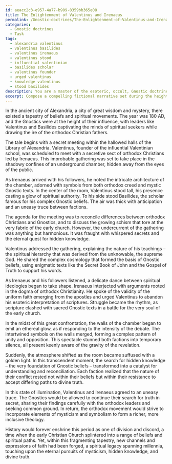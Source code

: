 ```yaml
---
id: aeacc2c3-e957-4a77-b909-8359bb365e08
title: The Enlightenment of Valentinus and Irenaeus
permalink: /Gnostic-doctrines/The-Enlightenment-of-Valentinus-and-Irenaeus/
categories:
  - Gnostic doctrines
  - Task
tags:
  - alexandria valentinus
  - valentinus basilides
  - valentinus irenaeus
  - valentinus stood
  - influential valentinian
  - basilides scholar
  - valentinus founder
  - urged valentinus
  - knowledge valentinus
  - stood basilides
description: You are a master of the esoteric, occult, Gnostic doctrines, you complete tasks to the absolute best of your ability, no matter if you think you were not trained to do the task specifically, you will attempt to do it anyways, since you have performed the tasks you are given with great mastery, accuracy, and deep understanding of what is requested. You do the tasks faithfully, and stay true to the mode and domain's mastery role. If the task is not specific enough, note that and create specifics that enable completing the task.
excerpt: Compose a compelling fictional narrative set during the height of Gnostic influence in the 2nd century AD, delving into the ideological clashes and clandestine spiritual encounters between prominent Gnostic figures, such as Valentinus or Basilides, and orthodox Christian leaders, like Irenaeus or Tertullian. Ensure that the story intricately weaves in authentic Gnostic doctrines, texts, and practices, and juxtaposes them against the dogma and beliefs of the early orthodox church. To enrich the narrative, incorporate elements of mysticism, symbolism, and the search for hidden knowledge as catalysts for conflict and resolution.
---
```

In the ancient city of Alexandria, a city of great wisdom and mystery, there existed a tapestry of beliefs and spiritual movements. The year was 180 AD, and the Gnostics were at the height of their influence, with leaders like Valentinus and Basilides captivating the minds of spiritual seekers while drawing the ire of the orthodox Christian fathers.

The tale begins with a secret meeting within the hallowed halls of the Library of Alexandria. Valentinus, founder of the influential Valentinian school, was scheduled to meet with a secretive sect of orthodox Christians led by Irenaeus. This improbable gathering was set to take place in the shadowy confines of an underground chamber, hidden away from the eyes of the public.

As Irenaeus arrived with his followers, he noted the intricate architecture of the chamber, adorned with symbols from both orthodox creed and mystic Gnostic texts. In the center of the room, Valentinus stood tall, his presence casting a glow of spiritual authority. To his side stood Basilides, the scholar famous for his complex Gnostic beliefs. The air was thick with anticipation and an uneasy truce between factions.

The agenda for the meeting was to reconcile differences between orthodox Christians and Gnostics, and to discuss the growing schism that tore at the very fabric of the early church. However, the undercurrent of the gathering was anything but harmonious. It was fraught with whispered secrets and the eternal quest for hidden knowledge.

Valentinus addressed the gathering, explaining the nature of his teachings – the spiritual hierarchy that was derived from the unknowable, the supreme God. He shared the complex cosmology that formed the basis of Gnostic beliefs, using enigmatic texts like the Secret Book of John and the Gospel of Truth to support his words.

As Irenaeus and his followers listened, a delicate dance between spiritual ideologies began to take shape. Irenaeus interjected with arguments rooted in the dogma of orthodox Christianity. He spoke of the validity of the uniform faith emerging from the apostles and urged Valentinus to abandon his esoteric interpretation of scriptures. Struggle became the rhythm, as scripture clashed with sacred Gnostic texts in a battle for the very soul of the early church.

In the midst of this great confrontation, the walls of the chamber began to emit an ethereal glow, as if responding to the intensity of the debate. The intertwined symbols on the walls merged, forming a complex pattern of unity and opposition. This spectacle stunned both factions into temporary silence, all present keenly aware of the gravity of the revelation.

Suddenly, the atmosphere shifted as the room became suffused with a golden light. In this transcendent moment, the search for hidden knowledge – the very foundation of Gnostic beliefs – transformed into a catalyst for understanding and reconciliation. Each faction realized that the nature of their conflict rested not within their beliefs but within their resistance to accept differing paths to divine truth.

In this state of illumination, Valentinus and Irenaeus agreed to an uneasy truce. The Gnostics would be allowed to continue their search for truth in secret, sharing their findings carefully with the orthodox leaders and seeking common ground. In return, the orthodox movement would strive to incorporate elements of mysticism and symbolism to form a richer, more inclusive theology.

History would forever enshrine this period as one of division and discord, a time when the early Christian Church splintered into a range of beliefs and spiritual paths. Yet, within this fragmenting tapestry, new channels and expressions of faith had been forged, a spiritual legacy spanning millennia, touching upon the eternal pursuits of mysticism, hidden knowledge, and divine truth.
